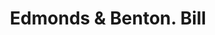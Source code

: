 ---
doi: 10.7916/D8TH9ZQ2
date_other: '1870'
date_other_textual: 1870-1879
form: printed ephemera
genre:
- Invoices
name:
- Edmonds & Benton
object_in_context_url: https://biggert.cul.columbia.edu/items/view/ave_biggert_00980
subject_hierarchical_geographic:
- New York, New York, United States
subject_name:
- Edmonds & Benton
title: Edmonds & Benton. Bill
sort_title: Edmonds & Benton. Bill
call_number: ave_biggert_00980
coordinates:
- 40.71277777777778,-74.00583333333333
pid: ave_biggert_00980
identifiers: ave_biggert_00980
thumbnail: https://derivativo-2.library.columbia.edu/iiif/2/ldpd:344307/full/!256,256/0/native.jpg
permalink: "/items/ave_biggert_00980/"
layout: iiif-image-page
---